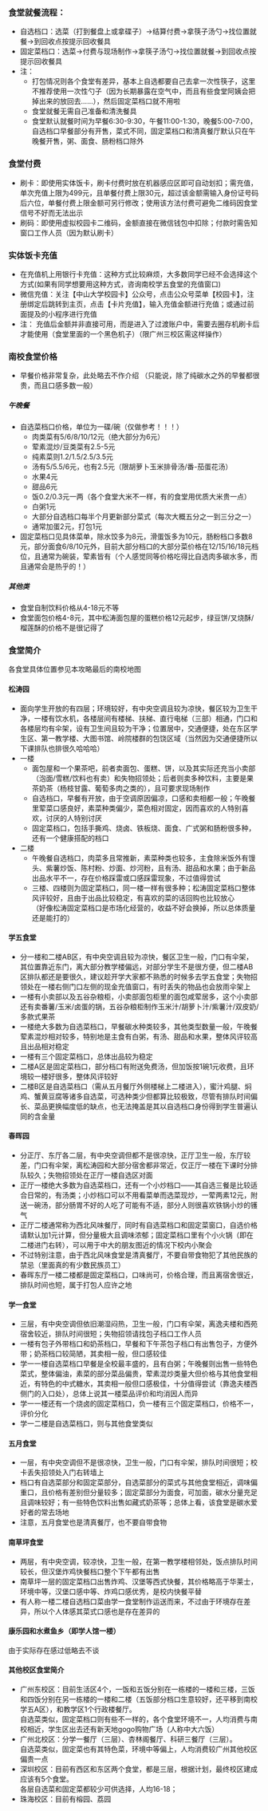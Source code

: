   ### 食堂就餐流程：
- 自选档口：选菜（打到餐盘上或拿碟子）→结算付费→拿筷子汤勺→找位置就餐→到回收点按提示回收餐具
- 固定菜档口：选菜→付费与现场制作→拿筷子汤勺→找位置就餐→到回收点按提示回收餐具
- 注：
  - 打包情况则各个食堂有差异，基本上自选都要自己去拿一次性筷子，这里不推荐使用一次性勺子（因为长期暴露在空气中，而且有些食堂阿姨会把掉出来的放回去……），然后固定菜档口就不用啦
  - 食堂就餐无需自己准备和清洗餐具
  - 食堂默认就餐时间为早餐6:30-9:30，午餐11:00-1:30，晚餐5:00-7:00，自选档口早餐部分有开售，菜式不同，固定菜档口和清真餐厅默认只在午晚餐开售，粥、面食、肠粉档口除外

### 食堂付费
- 刷卡：即使用实体饭卡，刷卡付费时放在机器感应区即可自动划扣；需充值，单次充值上限为499元，且单餐付费上限30元，超过该金额需输入身份证号码后六位，单餐付费上限金额可另行修改；使用该方法付费可避免二维码因食堂信号不好而无法出示
- 刷码：即使用虚拟校园卡二维码，金额直接在微信钱包中扣除；付款时需告知窗口工作人员（因为默认刷卡）

### 实体饭卡充值
- 在充值机上用银行卡充值：这种方式比较麻烦，大多数同学已经不会选择这个方式(如果有同学想要用这种方式，咨询南校学五食堂的充值窗口)
- 微信充值：关注【中山大学校园卡】公众号，点击公众号菜单【校园卡】，注册绑定后跳转到主页，点击【卡片充值】，输入充值金额进行充值；或通过前面提及的小程序进行充值
- 注： 充值后金额并非直接可用，而是进入了过渡账户中，需要去圈存机刷卡后才能使用（食堂里面的一个黑色机子）（限广州三校区需这样操作）
### 南校食堂价格
- 早餐价格非常复杂，此处略去不作介绍
（只能说，除了纯碳水之外的早餐都很贵，而且口感多数一般）  
##### 午晚餐
- 自选菜档口价格，单位为一碟/碗（仅做参考！！！）
    - 肉类菜有5/6/8/10/12元（绝大部分为6元）
    - 荤素混炒/豆类菜有2.5-5元
    - 纯素菜则1.2/1.5/2.5/3.5元
    - 汤有5/5.5/6元，也有2.5元（限胡萝卜玉米排骨汤/番-茄蛋花汤）
    - 水果4元
    - 甜品6元
    - 饭0.2/0.3元一两（各个食堂大米不一样，有的食堂用优质大米贵一点）
    - 白粥1元
    - 大部分自选档口每半个月更新部分菜式（每次大概五分之一到三分之一）
    - 通常加蛋2元，打包1元
- 固定菜档口见具体菜单，除水饺多为8元，滑蛋饭多为10元，肠粉档口多数8元，部分面食6/8/10元外，目前大部分档口的大部分菜价格在12/15/16/18元档位，且通常为碗装，荤素皆有（个人感觉同等价格吃得比自选肉多碳水多，而且通常会是热乎的！）
##### 其他类
- 食堂自制饮料价格从4-18元不等
- 食堂面包价格4-8元，其中松涛面包屋的蛋糕价格12元起步，绿豆饼/叉烧酥/榴莲酥的价格不是很记得了

### 食堂简介
各食堂具体位置参见本攻略最后的南校地图
#### 松涛园
- 面向学生开放的有四层；环境较好，有中央空调且较为凉快，餐区较为卫生干净，一楼有饮水机，各楼层间有楼梯、扶梯、直行电梯（三部）相通，门口和各楼层均有伞架，设有卫生间且较为干净；位置居中，交通便捷，处在东区学生区、第一教学楼、大图书馆、岭院楼群的包饶区域（当然因为交通便捷所以下课排队也排很久哈哈哈）
- 一楼
  - 面包屋和一个果茶吧，前者卖面包、蛋糕、饼，以及其实际还充当小卖部（泡面/雪糕/饮料也有卖）和失物招领处；后者则卖多种饮料，主要是果茶奶茶（杨枝甘露、葡萄多肉之类的），且可要求现场制作
  - 自选档口，早餐有开放，由于空调原因偏凉，口感和卖相都一般；午晚餐里荤菜口感良好，素菜种类偏少，菜色相对固定，因而喜欢的人特别喜欢，讨厌的人特别讨厌
  - 固定菜档口，包括手撕鸡、烧卤、铁板烧、面食、广式粥和肠粉很多种，还有一个健康搭配的档口
- 二楼
  - 午晚餐自选档口，肉菜多且常推新，素菜种类也较多，主食除米饭外有馒头、紫薯炒饭、陈村粉、炒面、炒河粉，且有汤、甜品和水果；由于新品出品水平不一，存在价格踩雷或口感踩雷现象，不过值得尝试
  - 三楼、四楼则为固定菜档口，同一楼一样有很多种；松涛固定菜档口整体风评较好，且由于出品比较稳定，有喜欢的菜的话回购也比较放心  
（好像松涛固定菜档口是市场化经营的，收益不好会换掉，所以总体质量还是能打的）
#### 学五食堂
- 分一楼和二楼AB区，有中央空调且较为凉快，餐区卫生一般，门口有伞架，其位置靠近东门，离大部分教学楼偏远，对部分学生不是很方便，但二楼AB区排队都还是要很久，建议趁开学大家都不熟悉的时候多去学五食堂；失物招领处在一楼右侧门口左侧的现金充值窗口，有时丢失的物品也会放雨伞架上
- 一楼有小卖部以及五谷杂粮柜，小卖部面包柜里的面包咸荤居多，这个小卖部还有卖番薯/玉米/卤蛋的锅，五谷杂粮柜制作玉米汁/胡萝卜汁/紫薯汁/双皮奶/多款式果茶
- 一楼绝大多数为自选菜档口，早餐碳水种类较多，其他类型数量一般，午晚餐荤素混炒相对较多，特别地是主食有白粥，有汤、甜品和水果，整体风评较高且出品相对稳定
- 一楼有三个固定菜档口，总体出品较为稳定
- 二楼A区是固定菜档口，部分档口有附送免费汤，但加饭按1碗1元收费，且环境较一楼好很多，整体风评较好
- 二楼B区是自选菜档口（需从五月餐厅外侧楼梯上二楼进入），蜜汁鸡腿、焖鸡、蟹黄豆腐等诸多自选菜，可选种类少但都算比较极致，尽管有排队时间偏长、菜品更换幅度低的缺点，也无法掩盖是其以自选档口身份得到学生普遍认同的含金量
#### 春晖园
- 分正厅、东厅各二层，有中央空调但都不是很凉快，正厅卫生一般，东厅较差，门口有伞架，离松涛园和大部分宿舍都非常近，仅正厅一楼在下课时分排队较久；失物招领处在正厅一楼自选区对面
- 正厅一楼绝大多数为自选菜档口，还有一个小炒档口——其自选三餐是比较适合日常的，有汤类；小炒档口可以不用看菜单而选菜现炒，一荤两素12元，附送一碗汤，部分肠胃不好的人吃了可能有不适，部分人则很喜欢铁锅小炒的镬气
- 正厅二楼通常称为西北风味餐厅，同时有自选菜档口和固定菜窗口，自选价格请默认加1元计算，但分量极大且调味浓郁；固定菜档口里有个小火锅（即在二楼进门右转），可以用于中大的朋友图近的情况下校内小聚会
- 不过特别注意，由于西北风味食堂是清真餐厅，不要自带食物犯了其他民族的禁忌（里面真的有少数民族员工）
- 春晖东厅一楼二楼都是固定菜档口，口味尚可，价格合理，而且离宿舍很近，排队时间也短，属于打包人应许之地
#### 学一食堂
- 三层，有中央空调但依旧潮湿闷热，卫生一般，门口有伞架，离逸夫楼和西苑宿舍较近，排队时间很短；失物招领请找包子档口工作人员
- 一楼有包子外带档口和奶茶档口，早餐和下午茶包子档口有出售包子，方便外带；奶茶档口较简陋，其卖相一般，但口感较佳
- 学一一楼自选菜档口早餐是全校最丰盛的，且有白粥；午晚餐则出售一些特色菜式，整体偏油，素菜的部分菜品偏贵，荤素混炒类量大但价格与其他食堂相近，有特色的中式糖水，其卖相一般但口感极佳，十分值得尝试（靠逸夫楼西侧门的入口处），总体上说其一楼菜品评价和均消因人而异
- 学一一楼还有一个烧卤的固定菜档口，负一楼有三个固定菜档口，价格不一，评价分化
- 学一二楼是自选菜档口，则与其他食堂类似
#### 五月食堂
- 一层，有中央空调但不是很凉快，卫生一般，门口有伞架，排队时间很短；校卡丢失招领处入门右转墙上
- 档口有自选菜部分和固定菜部分，自选菜部分的菜式与其他食堂相近，调味偏重口，且价格有差别但分量较多；固定菜部分为面食，可加面，碳水分量充足且调味较好；有一些特色饮料出售如藏式奶茶等；总体上看，该食堂是碳水爱好者的常去场地
- 注意，五月食堂也是清真餐厅，也不要自带食物
#### 南草坪食堂
- 两层，有中央空调，较凉快，卫生一般，在第一教学楼相邻处，饭点排队时间较长，但汉堡炸鸡快餐档口整个下午都有出售
- 南草坪一层的固定菜档口出售炸鸡、汉堡等西式快餐，其价格略高于华莱士，环境中等，汉堡口感中等、炸鸡口感优秀，是校内快餐平替
- 有人称一楼二楼自选档口菜由学一食堂制作运送而来，不过由于环境存在差异，所以个人体感其菜式口感也是存在差异的
#### 康乐园和水煮鱼乡（即学人馆一楼）
由于实际存在感过低略去不谈


#### 其他校区食堂简介
- 广州东校区：目前生活区4个，一饭和五饭分别在一栋楼的一楼和三楼，三饭和四饭分别在另一栋楼的一楼和二楼（五饭部分档口生意较好，还平移到南校学五A区），和教学区1个行政楼餐厅。  
  自选菜类似，固定菜档口则有些不一样的，各个食堂环境不一，人均消费与南校相近，学生区出去还有新天地gogo购物广场（人称中大六饭）
- 广州北校区：分学一餐厅（三层）、杏林阁餐厅、科研三餐厅（三层）。  
  自选菜类似，固定菜也有其特色菜，环境中等偏上，人均消费较广州其他校区偏贵一点
- 深圳校区：目前有西区和东区两个食堂，都是三层，根据计划，最终校区建成应该有5个食堂。  
  各层自选菜和固定菜都较少可供选择，人均16-18；
- 珠海校区：目前有榕园、荔园